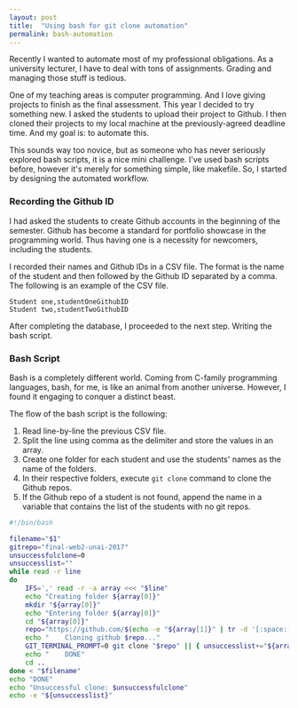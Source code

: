 ```yaml
---
layout: post
title:  "Using bash for git clone automation"
permalink: bash-automation
---
```


Recently I wanted to automate most of my professional obligations. As a university lecturer, I have to deal with tons of assignments. Grading and managing those stuff is tedious.

One of my teaching areas is computer programming. And I love giving projects to finish as the final assessment. This year I decided to try something new. I asked the students to upload their project to Github. I then cloned their projects to my local machine at the previously-agreed deadline time. And my goal is: to automate this.

This sounds way too novice, but as someone who has never seriously explored bash scripts, it is a nice mini challenge. I've used bash scripts before, however it's merely for something simple, like makefile. So, I started by designing the automated workflow.

### Recording the Github ID

I had asked the students to create Github accounts in the beginning of the semester. Github has become a standard for portfolio showcase in the programming world. Thus having one is a necessity for newcomers, including the students.

I recorded their names and Github IDs in a CSV file. The format is the name of the student and then followed by the Github ID separated by a comma. The following is an example of the CSV file.

```csv
Student one,studentOneGithubID
Student two,studentTwoGithubID
```

After completing the database, I proceeded to the next step. Writing the bash script.

### Bash Script

Bash is a completely different world. Coming from C-family programming languages, bash, for me, is like an animal from another universe. However, I found it engaging to conquer a distinct beast.

The flow of the bash script is the following:

1. Read line-by-line the previous CSV file.
2. Split the line using comma as the delimiter and store the values in an array.
3. Create one folder for each student and use the students' names as the name of the folders.
4. In their respective folders, execute `git clone` command to clone the Github repos.
5. If the Github repo of a student is not found, append the name in a variable that contains the list of the students with no git repos.

```bash
#!/bin/bash

filename="$1"
gitrepo="final-web2-unai-2017"
unsuccessfulclone=0
unsuccesslist=""
while read -r line
do
	IFS=',' read -r -a array <<< "$line"
	echo "Creating folder ${array[0]}"
	mkdir "${array[0]}"
	echo "Entering folder ${array[0]}"
	cd "${array[0]}"
	repo="https://github.com/$(echo -e "${array[1]}" | tr -d '[:space:]')/$gitrepo.git"
	echo "    Cloning github $repo..."
	GIT_TERMINAL_PROMPT=0 git clone "$repo" || { unsuccesslist+="${array[0]}\n"; ((unsuccessfulclone++)); }
	echo "    DONE"
	cd ..
done < "$filename"
echo "DONE"
echo "Unsuccessful clone: $unsuccessfulclone"
echo -e "${unsuccesslist}"
```
